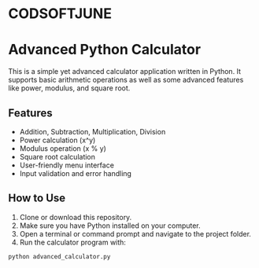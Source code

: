 # CODSOFTJUNE
# Advanced Python Calculator

This is a simple yet advanced calculator application written in Python. It supports basic arithmetic operations as well as some advanced features like power, modulus, and square root.

## Features

- Addition, Subtraction, Multiplication, Division
- Power calculation (x^y)
- Modulus operation (x % y)
- Square root calculation
- User-friendly menu interface
- Input validation and error handling

## How to Use

1. Clone or download this repository.
2. Make sure you have Python installed on your computer.
3. Open a terminal or command prompt and navigate to the project folder.
4. Run the calculator program with:

```bash
python advanced_calculator.py
